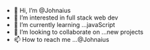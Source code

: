 - 👋 Hi, I’m @Johnaius
- 👀 I’m interested in full stack web dev
- 🌱 I’m currently learning ...javaScript
- 💞️ I’m looking to collaborate on ...new projects
- 📫 How to reach me ...@Johnaius

<!---
Johnaius/Johnaius is a ✨ special ✨ repository because its `README.md` (this file) appears on your GitHub profile.
You can click the Preview link to take a look at your changes.
--->
